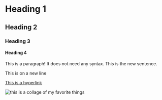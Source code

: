 # Heading 1 
## Heading 2 
### Heading 3 
#### Heading 4 



This is a paragraph! It does not need any syntax. This is the new sentence.

This is on a new line


[This is a hyperlink](https://open.spotify.com/playlist/1CVUoiDpBPj6SnHYWBld2y?si=De8PsByvRYi8ZdXTCAdmmg)

![this is a collage of my favorite things]()